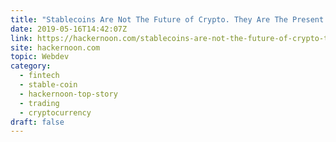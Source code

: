 ```yaml
---
title: "Stablecoins Are Not The Future of Crypto. They Are The Present."
date: 2019-05-16T14:42:07Z
link: https://hackernoon.com/stablecoins-are-not-the-future-of-crypto-they-are-the-present-6fd8994de8fd?source=rss----3a8144eabfe3---4&utm_medium=RSS&utm_source=hune
site: hackernoon.com
topic: Webdev
category:
  - fintech
  - stable-coin
  - hackernoon-top-story
  - trading
  - cryptocurrency
draft: false
---
```

